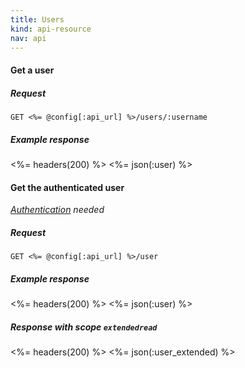 ```yaml
---
title: Users
kind: api-resource
nav: api
---
```


#### Get a user

##### Request
```
GET <%= @config[:api_url] %>/users/:username
```

##### Example response
<%= headers(200) %>
<%= json(:user) %>

#### Get the authenticated user

*[Authentication](/rest/#authenticated_call) needed*

##### Request
    GET <%= @config[:api_url] %>/user

##### Example response
<%= headers(200) %>
<%= json(:user) %>

##### Response with scope `extendedread`
<%= headers(200) %>
<%= json(:user_extended) %>

